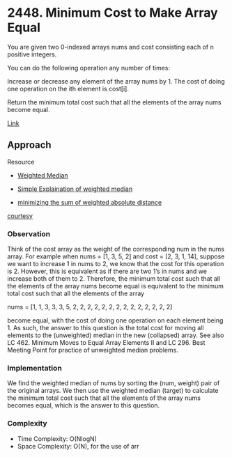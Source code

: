 # 2448. Minimum Cost to Make Array Equal

You are given two 0-indexed arrays nums and cost consisting each of n positive integers.

You can do the following operation any number of times:

Increase or decrease any element of the array nums by 1.
The cost of doing one operation on the ith element is cost[i].

Return the minimum total cost such that all the elements of the array nums become equal.

[Link](https://leetcode.com/problems/minimum-cost-to-make-array-equal/description/)

## Approach

Resource

- [Weighted Median](https://en.wikipedia.org/wiki/Weighted_median#:~:text=In%20statistics%2C%20a%20weighted%20median,central%20tendency%2C%20robust%20against%20outliers.)

- [Simple Explaination of weighted median](https://math.stackexchange.com/questions/863213/what-is-weighted-median)

- [minimizing the sum of weighted absolute distance](https://math.stackexchange.com/questions/1547336/minimizing-the-sum-of-weighted-absolute-distance)

[courtesy](https://leetcode.com/problems/minimum-cost-to-make-array-equal/solutions/2734183/python3-weighted-median-o-nlogn-with-explanations/)

### Observation
Think of the cost array as the weight of the corresponding num in the nums array. For example when nums = [1, 3, 5, 2] and cost = [2, 3, 1, 14], suppose we want to increase 1 in nums to 2, we know that the cost for this operation is 2. However, this is equivalent as if there are two 1’s in nums and we increase both of them to 2. Therefore, the minimum total cost such that all the elements of the array nums become equal is equivalent to the minimum total cost such that all the elements of the array

nums = [1, 1, 3, 3, 3, 5, 2, 2, 2, 2, 2, 2, 2, 2, 2, 2, 2, 2, 2, 2]

become equal, with the cost of doing one operation on each element being 1. As such, the answer to this question is the total cost for moving all elements to the (unweighted) median in the new (collapsed) array. See also LC 462. Minimum Moves to Equal Array Elements II and LC 296. Best Meeting Point for practice of unweighted median problems.

### Implementation
We find the weighted median of nums by sorting the (num, weight) pair of the original arrays. We then use the weighted median (target) to calculate the minimum total cost such that all the elements of the array nums becomes equal, which is the answer to this question.

### Complexity
- Time Complexity: O(NlogN)
- Space Complexity: O(N), for the use of arr